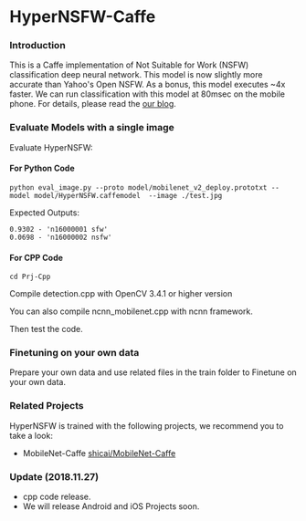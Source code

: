 # HyperNSFW-Caffe

### Introduction

This is a Caffe implementation of Not Suitable for Work (NSFW) classification deep neural network. This model is now slightly more accurate than Yahoo's Open NSFW. As a bonus, this model executes ~4x faster. We can run classification with this model at 80msec on the mobile phone. For details, please read the [our blog](https://blog.csdn.net/lsy17096535/article/details/84564976).

### Evaluate Models with a single image


Evaluate HyperNSFW:

#### For Python Code

`python eval_image.py --proto model/mobilenet_v2_deploy.prototxt --model model/HyperNSFW.caffemodel  --image ./test.jpg`

Expected Outputs:

```
0.9302 - 'n16000001 sfw'
0.0698 - 'n16000002 nsfw'
```

#### For CPP Code

`cd Prj-Cpp`

Compile detection.cpp with OpenCV 3.4.1 or higher version

You can also compile ncnn_mobilenet.cpp with ncnn framework.

Then test the code.


### Finetuning on your own data

Prepare your own data and use related files in the train folder to Finetune on your own data.


### Related Projects
HyperNSFW is trained with the following projects, we recommend you to take a look:

- MobileNet-Caffe [shicai/MobileNet-Caffe](https://github.com/shicai/MobileNet-Caffe)


### Update (2018.11.27)

- cpp code release.
- We will release Android and iOS Projects soon. 

